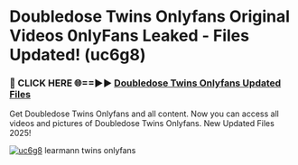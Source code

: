 # Doubledose Twins Onlyfans Original Videos 0nlyFans Leaked - Files Updated! (uc6g8)

<h3>🔴 CLICK HERE 🌐==►► <a href="https://tinyurl.com/2wckxsce" rel="nofollow">Doubledose Twins Onlyfans Updated Files</a></h3>

Get Doubledose Twins Onlyfans and all content. Now you can access all videos and pictures of Doubledose Twins Onlyfans. New Updated Files 2025!

[![uc6g8](https://i.imgur.com/AFduVYN.gif)](https://tinyurl.com/2wckxsce)
learmann twins onlyfans
